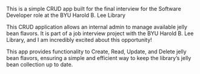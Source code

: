 This is a simple CRUD app built for the final interview for the Software Developer role at the BYU Harold B. Lee Library

This CRUD application allows an internal admin to manage available jelly bean flavors. It is part of a job interview project with the BYU Harold B. Lee Library, and I am incredibly excited about this opportunity!

This app provides functionality to Create, Read, Update, and Delete jelly bean flavors, ensuring a simple and efficient way to keep the library’s jelly bean collection up to date.
